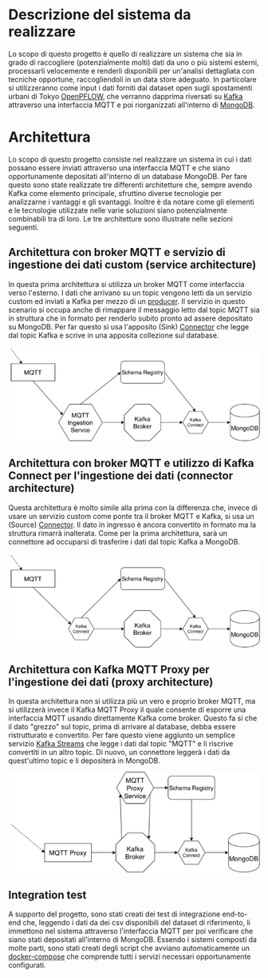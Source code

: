 # Descrizione del sistema da realizzare

Lo scopo di questo progetto è quello di realizzare un sistema che sia in grado di raccogliere (potenzialmente molti) dati da uno o più sistemi esterni, processarli velocemente e renderli disponibili per un'analisi dettagliata con tecniche opportune, raccogliendoli in un data store adeguato. In particolare si utilizzeranno come input i dati forniti dal dataset open sugli spostamenti urbani di Tokyo [OpenPFLOW](https://github.com/sekilab/OpenPFLOW), che verranno dapprima riversati su [Kafka](https://kafka.apache.org/) attraverso una interfaccia MQTT e poi riorganizzati all'interno di [MongoDB](https://www.mongodb.com/).

# Architettura

Lo scopo di questo progetto consiste nel realizzare un sistema in cui i dati possano essere inviati attraverso una interfaccia MQTT e che siano opportunamente depositati all'interno di un database MongoDB. Per fare questo sono state realizzate tre differenti architetture che, sempre avendo Kafka come elemento principale, sfruttino diverse tecnologie per analizzarne i vantaggi e gli svantaggi. Inoltre è da notare come gli elementi e le tecnologie utilizzate nelle varie soluzioni siano potenzialmente combinabili tra di loro. Le tre architetture sono illustrate nelle sezioni seguenti.

## Architettura con broker MQTT e servizio di ingestione dei dati custom (service architecture)
In questa prima architettura si utilizza un broker MQTT come interfaccia verso l'esterno. I dati che arrivano su un topic vengono letti da un servizio custom ed inviati a Kafka per mezzo di un [producer](https://docs.confluent.io/current/clients/producer.html). Il servizio in questo scenario si occupa anche di rimappare il messaggio letto dal topic MQTT sia in struttura che in formato per renderlo subito pronto ad assere depositato su MongoDB. Per far questo si usa l'apposito (Sink) [Connector](https://www.mongodb.com/kafka-connector) che legge dal topic Kafka e scrive in una apposita collezione sul database.

![Service architecture](service-architecture.png)

## Architettura con broker MQTT e utilizzo di Kafka Connect per l'ingestione dei dati (connector architecture)
Questa architettura è molto simile alla prima con la differenza che, invece di usare un servizio custom come ponte tra il broker MQTT e Kafka, si usa un (Source) [Connector](https://docs.lenses.io/connectors/source/mqtt.html). Il dato in ingresso è ancora convertito in formato ma la struttura rimarrà inalterata. Come per la prima architettura, sarà un connettore ad occuparsi di trasferire i dati dal topic Kafka a MongoDB. 

![Connector architecture](connector-architecture.png)

## Architettura con Kafka MQTT Proxy per l'ingestione dei dati (proxy architecture)
In questa architettura non si utilizza più un vero e proprio broker MQTT, ma si utilizzerà invece il Kafka MQTT Proxy il quale consente di esporre una interfaccia MQTT usando direttamente Kafka come broker. Questo fa si che il dato "grezzo" sul topic, prima di arrivare al database, debba essere ristrutturato e convertito. Per fare questo viene aggiunto un semplice servizio [Kafka Streams](https://kafka.apache.org/documentation/streams/) che legge i dati dal topic "MQTT" e li riscrive convertiti in un altro topic. Di nuovo, un connettore leggerà i dati da quest'ultimo topic e li depositerà in MongoDB.

![Proxy architecture](proxy-architecture.png)

## Integration test

A supporto del progetto, sono stati creati dei test di integrazione end-to-end che, leggendo i dati da dei csv disponibili del dataset di riferimento, li immettono nel sistema attraverso l'interfaccia MQTT per poi verificare che siano stati depositati all'interno di MongoDB. Essendo i sistemi composti da molte parti, sono stati creati degli script che avviano automaticamente un [docker-compose](https://docs.docker.com/compose/) che comprende tutti i servizi necessari opportunamente configurati. 
